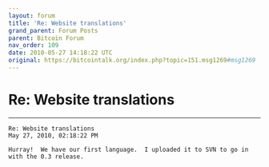 ```yaml
---
layout: forum
title: 'Re: Website translations'
grand_parent: Forum Posts
parent: Bitcoin Forum
nav_order: 109
date: 2010-05-27 14:18:22 UTC
original: https://bitcointalk.org/index.php?topic=151.msg1269#msg1269
---
```


# Re: Website translations

---

```
Re: Website translations
May 27, 2010, 02:18:22 PM

Hurray!  We have our first language.  I uploaded it to SVN to go in with the 0.3 release.
```
